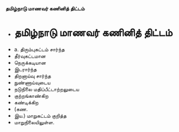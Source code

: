 **தமிழ்நாடு மாணவர் கணினித் திட்டம்**
- # தமிழ்நாடு மாணவர் கணினித் திட்டம்
- a. திரும்புகட்டம் சார்ந்த
- தீர்வுகட்டமான
- நெருக்கடியான
- இடரார்ந்த
- திறனாய்வு சார்ந்த
- நுண்ணாய்வுடைய
- நடுநிலை மதிப்பீட்டாற்றலுடைய
- குற்றங்காண்கிற
- கண்டிக்கிற
- (கண.
- இய.) மாறுகட்டம் குறித்த
- மாறுநிலையிலுள்ள.

